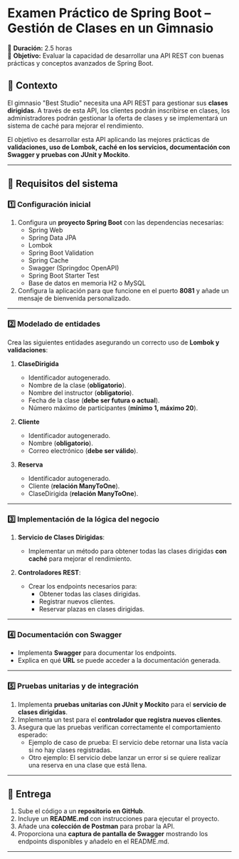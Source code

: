 # **Examen Práctico de Spring Boot – Gestión de Clases en un Gimnasio**  

📅 **Duración:** 2.5 horas  
📌 **Objetivo:** Evaluar la capacidad de desarrollar una API REST con buenas prácticas y conceptos avanzados de Spring Boot.

## **📝 Contexto**
El gimnasio "Best Studio" necesita una API REST para gestionar sus **clases dirigidas**. A través de esta API, los clientes podrán inscribirse en clases, los administradores podrán gestionar la oferta de clases y se implementará un sistema de caché para mejorar el rendimiento.

El objetivo es desarrollar esta API aplicando las mejores prácticas de **validaciones, uso de Lombok, caché en los servicios, documentación con Swagger y pruebas con JUnit y Mockito**.

---

## **📌 Requisitos del sistema**

### **1️⃣ Configuración inicial**
1. Configura un **proyecto Spring Boot** con las dependencias necesarias:
   - Spring Web
   - Spring Data JPA
   - Lombok
   - Spring Boot Validation
   - Spring Cache
   - Swagger (Springdoc OpenAPI)
   - Spring Boot Starter Test
   - Base de datos en memoria H2 o MySQL
2. Configura la aplicación para que funcione en el puerto **8081** y añade un mensaje de bienvenida personalizado.

---

### **2️⃣ Modelado de entidades**
Crea las siguientes entidades asegurando un correcto uso de **Lombok y validaciones**:

1. **ClaseDirigida**
   - Identificador autogenerado.
   - Nombre de la clase (**obligatorio**).
   - Nombre del instructor (**obligatorio**).
   - Fecha de la clase (**debe ser futura o actual**).
   - Número máximo de participantes (**mínimo 1, máximo 20**).

2. **Cliente**
   - Identificador autogenerado.
   - Nombre (**obligatorio**).
   - Correo electrónico (**debe ser válido**).

3. **Reserva**
   - Identificador autogenerado.
   - Cliente (**relación ManyToOne**).
   - ClaseDirigida (**relación ManyToOne**).

---

### **3️⃣ Implementación de la lógica del negocio**
1. **Servicio de Clases Dirigidas**:
   - Implementar un método para obtener todas las clases dirigidas **con caché** para mejorar el rendimiento.

2. **Controladores REST**:
   - Crear los endpoints necesarios para:
     - Obtener todas las clases dirigidas.
     - Registrar nuevos clientes.
     - Reservar plazas en clases dirigidas.

---

### **4️⃣ Documentación con Swagger**
- Implementa **Swagger** para documentar los endpoints.
- Explica en qué **URL** se puede acceder a la documentación generada.

---

### **5️⃣ Pruebas unitarias y de integración**
1. Implementa **pruebas unitarias con JUnit y Mockito** para el **servicio de clases dirigidas**.
2. Implementa un test para el **controlador que registra nuevos clientes**.
3. Asegura que las pruebas verifican correctamente el comportamiento esperado:
   - Ejemplo de caso de prueba: El servicio debe retornar una lista vacía si no hay clases registradas.
   - Otro ejemplo: El servicio debe lanzar un error si se quiere realizar una reserva en una clase que está llena.

---

## **📌 Entrega**
1. Sube el código a un **repositorio en GitHub**.
2. Incluye un **README.md** con instrucciones para ejecutar el proyecto.
3. Añade una **colección de Postman** para probar la API.
4. Proporciona una **captura de pantalla de Swagger** mostrando los endpoints disponibles y añadelo en el README.md.

---

